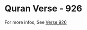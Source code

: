 # Quran Verse - 926 

For more infos, See [Verse 926](https://www.quranbookk.com/quran/search?q=926)